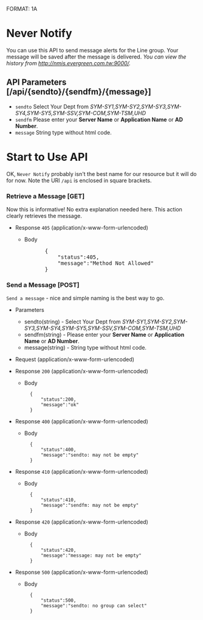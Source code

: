 FORMAT: 1A

# Never Notify

You can use this API to send message alerts for the Line group. 
Your message will be saved after the message is delivered. 
*You can view the history from http://nmis.evergreen.com.tw:9000/.*

## API Parameters [/api/{sendto}/{sendfm}/{message}]
+ `sendto` Select Your Dept from *SYM-SY1,SYM-SY2,SYM-SY3,SYM-SY4,SYM-SY5,SYM-SSV,SYM-COM,SYM-TSM,UHD*
+ `sendfm` Please enter your **Server Name** or **Application Name** or **AD Number**.
+ `message` String type without html code.

# Start to Use API
OK, `Never Notify` probably isn't the best name for our resource but it will do
for now. Note the URI `/api` is enclosed in square brackets.



### Retrieve a Message [GET]
Now this is informative! No extra explanation needed here. This action clearly
retrieves the message.

+ Response `405` (application/x-www-form-urlencoded)

    + Body
<pre>
            {
                "status":405,
                "message":"Method Not Allowed"
            }
</pre>
### Send a Message [POST]
`Send a message` - nice and simple naming is the best way to go.
+ Parameters
    + sendto(string) - Select Your Dept from *SYM-SY1,SYM-SY2,SYM-SY3,SYM-SY4,SYM-SY5,SYM-SSV,SYM-COM,SYM-TSM,UHD*
    + sendfm(string) - Please enter your **Server Name** or **Application Name** or **AD Number**.
    + message(string) - String type without html code.   
    
+ Request (application/x-www-form-urlencoded) 

+ Response `200` (application/x-www-form-urlencoded)

    + Body

            {
                "status":200,
                "message":"ok"
            }
        
+ Response `400` (application/x-www-form-urlencoded)

    + Body

            {
                "status":400,
                "message":"sendto: may not be empty"
            }
        
+ Response `410` (application/x-www-form-urlencoded)

    + Body

            {
                "status":410,
                "message":"sendfm: may not be empty"
            }
        
+ Response `420` (application/x-www-form-urlencoded)

    + Body

            {
                "status":420,
                "message":"message: may not be empty"
            }
        
+ Response `500` (application/x-www-form-urlencoded)

    + Body

            {
                "status":500,
                "message":"sendto: no group can select"
            }
